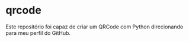 # qrcode
 Este repositório foi capaz de criar um QRCode com Python direcionando para meu perfil do GitHub.

